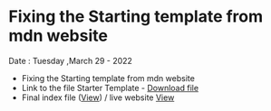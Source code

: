 # Fixing the Starting template from mdn website
Date : Tuesday ,March 29 - 2022


- Fixing the Starting template from mdn website
- Link to the file Starter Template - [ Download file](https://github.com/mdn/learning-area/blob/main/html/introduction-to-html/structuring-a-page-of-content-start/assets.zip?raw=true)
- Final index file ([View](assets/index.html)) / live website [View](https://narayandhakal09.github.io/wt-lab-assignment/Assignments/Assignment%203/assets/index.html)
